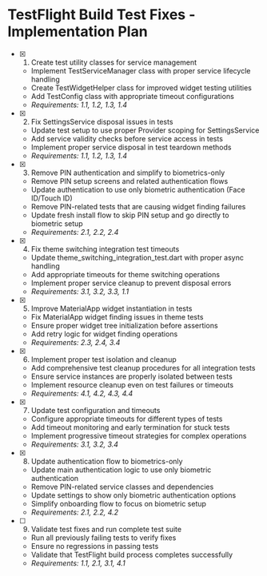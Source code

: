 # TestFlight Build Test Fixes - Implementation Plan

- [x] 1. Create test utility classes for service management
  - Implement TestServiceManager class with proper service lifecycle handling
  - Create TestWidgetHelper class for improved widget testing utilities
  - Add TestConfig class with appropriate timeout configurations
  - _Requirements: 1.1, 1.2, 1.3, 1.4_

- [x] 2. Fix SettingsService disposal issues in tests
  - Update test setup to use proper Provider scoping for SettingsService
  - Add service validity checks before service access in tests
  - Implement proper service disposal in test teardown methods
  - _Requirements: 1.1, 1.2, 1.3, 1.4_

- [x] 3. Remove PIN authentication and simplify to biometrics-only
  - Remove PIN setup screens and related authentication flows
  - Update authentication to use only biometric authentication (Face ID/Touch ID)
  - Remove PIN-related tests that are causing widget finding failures
  - Update fresh install flow to skip PIN setup and go directly to biometric setup
  - _Requirements: 2.1, 2.2, 2.4_

- [x] 4. Fix theme switching integration test timeouts
  - Update theme_switching_integration_test.dart with proper async handling
  - Add appropriate timeouts for theme switching operations
  - Implement proper service cleanup to prevent disposal errors
  - _Requirements: 3.1, 3.2, 3.3, 1.1_

- [x] 5. Improve MaterialApp widget instantiation in tests
  - Fix MaterialApp widget finding issues in theme tests
  - Ensure proper widget tree initialization before assertions
  - Add retry logic for widget finding operations
  - _Requirements: 2.3, 2.4, 3.4_

- [x] 6. Implement proper test isolation and cleanup
  - Add comprehensive test cleanup procedures for all integration tests
  - Ensure service instances are properly isolated between tests
  - Implement resource cleanup even on test failures or timeouts
  - _Requirements: 4.1, 4.2, 4.3, 4.4_

- [x] 7. Update test configuration and timeouts
  - Configure appropriate timeouts for different types of tests
  - Add timeout monitoring and early termination for stuck tests
  - Implement progressive timeout strategies for complex operations
  - _Requirements: 3.1, 3.2, 3.4_

- [x] 8. Update authentication flow to biometrics-only
  - Update main authentication logic to use only biometric authentication
  - Remove PIN-related service classes and dependencies
  - Update settings to show only biometric authentication options
  - Simplify onboarding flow to focus on biometric setup
  - _Requirements: 2.1, 2.2, 4.2_

- [ ] 9. Validate test fixes and run complete test suite
  - Run all previously failing tests to verify fixes
  - Ensure no regressions in passing tests
  - Validate that TestFlight build process completes successfully
  - _Requirements: 1.1, 2.1, 3.1, 4.1_